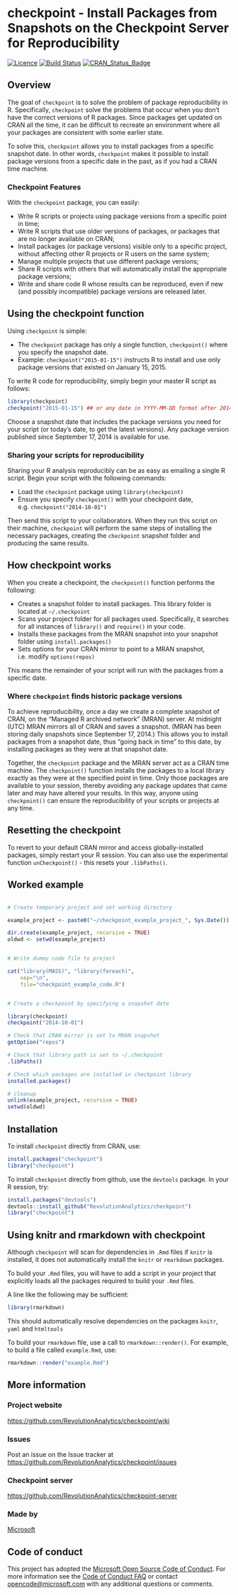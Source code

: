 
# checkpoint - Install Packages from Snapshots on the Checkpoint Server for Reproducibility

[![Licence](https://img.shields.io/badge/licence-GPL--2-blue.svg)](https://www.gnu.org/licenses/old-licenses/gpl-2.0.html)
[![Build
Status](https://travis-ci.org/RevolutionAnalytics/checkpoint.svg?branch=dev)](https://travis-ci.org/RevolutionAnalytics/checkpoint)
[![CRAN\_Status\_Badge](https://www.r-pkg.org/badges/version/checkpoint)](https://cran.r-project.org/package=checkpoint)

## Overview

The goal of `checkpoint` is to solve the problem of package
reproducibility in R. Specifically, `checkpoint` solve the problems that
occur when you don’t have the correct versions of R packages. Since
packages get updated on CRAN all the time, it can be difficult to
recreate an environment where all your packages are consistent with some
earlier state.

To solve this, `checkpoint` allows you to install packages from a
specific snapshot date. In other words, `checkpoint` makes it possible
to install package versions from a specific date in the past, as if you
had a CRAN time machine.

### Checkpoint Features

With the `checkpoint` package, you can easily:

  - Write R scripts or projects using package versions from a specific
    point in time;
  - Write R scripts that use older versions of packages, or packages
    that are no longer available on CRAN;
  - Install packages (or package versions) visible only to a specific
    project, without affecting other R projects or R users on the same
    system;
  - Manage multiple projects that use different package versions;
  - Share R scripts with others that will automatically install the
    appropriate package versions;
  - Write and share code R whose results can be reproduced, even if new
    (and possibly incompatible) package versions are released later.

## Using the checkpoint function

Using `checkpoint` is simple:

  - The `checkpoint` package has only a single function, `checkpoint()`
    where you specify the snapshot date.
  - Example: `checkpoint("2015-01-15")` instructs R to install and use
    only package versions that existed on January 15, 2015.

To write R code for reproducibility, simply begin your master R script
as follows:

``` r
library(checkpoint)
checkpoint("2015-01-15") ## or any date in YYYY-MM-DD format after 2014-09-17
```

Choose a snapshot date that includes the package versions you need for
your script (or today’s date, to get the latest versions). Any package
version published since September 17, 2014 is available for use.

### Sharing your scripts for reproducibility

Sharing your R analysis reproducibly can be as easy as emailing a single
R script. Begin your script with the following commands:

  - Load the `checkpoint` package using `library(checkpoint)`
  - Ensure you specify `checkpoint()` with your checkpoint date,
    e.g. `checkpoint("2014-10-01")`

Then send this script to your collaborators. When they run this script
on their machine, `checkpoint` will perform the same steps of installing
the necessary packages, creating the `checkpoint` snapshot folder and
producing the same results.

## How checkpoint works

When you create a checkpoint, the `checkpoint()` function performs the
following:

  - Creates a snapshot folder to install packages. This library folder
    is located at `~/.checkpoint`
  - Scans your project folder for all packages used. Specifically, it
    searches for all instances of `library()` and `require()` in your
    code.
  - Installs these packages from the MRAN snapshot into your snapshot
    folder using `install.packages()`
  - Sets options for your CRAN mirror to point to a MRAN snapshot,
    i.e. modify `options(repos)`

This means the remainder of your script will run with the packages from
a specific date.

### Where `checkpoint` finds historic package versions

To achieve reproducibility, once a day we create a complete snapshot of
CRAN, on the “Managed R archived network” (MRAN) server. At midnight
(UTC) MRAN mirrors all of CRAN and saves a snapshot. (MRAN has been
storing daily snapshots since September 17, 2014.) This allows you to
install packages from a snapshot date, thus “going back in time” to this
date, by installing packages as they were at that snapshot date.

Together, the `checkpoint` package and the MRAN server act as a CRAN
time machine. The `checkpoint()` function installs the packages to a
local library exactly as they were at the specified point in time. Only
those packages are available to your session, thereby avoiding any
package updates that came later and may have altered your results. In
this way, anyone using `checkpoint()` can ensure the reproducibility of
your scripts or projects at any time.

## Resetting the checkpoint

To revert to your default CRAN mirror and access globally-installed
packages, simply restart your R session. You can also use the
experimental function `unCheckpoint()` - this resets your `.libPaths()`.

## Worked example

``` r

# Create temporary project and set working directory

example_project <- paste0("~/checkpoint_example_project_", Sys.Date())

dir.create(example_project, recursive = TRUE)
oldwd <- setwd(example_project)


# Write dummy code file to project

cat("library(MASS)", "library(foreach)",
    sep="\n", 
    file="checkpoint_example_code.R")


# Create a checkpoint by specifying a snapshot date

library(checkpoint)
checkpoint("2014-10-01")

# Check that CRAN mirror is set to MRAN snapshot
getOption("repos")

# Check that library path is set to ~/.checkpoint
.libPaths()

# Check which packages are installed in checkpoint library
installed.packages()

# cleanup
unlink(example_project, recursive = TRUE)
setwd(oldwd)
```

## Installation

To install `checkpoint` directly from CRAN, use:

``` r
install.packages("checkpoint")
library("checkpoint")
```

To install `checkpoint` directly from github, use the `devtools`
package. In your R session, try:

``` r
install.packages("devtools")
devtools::install_github("RevolutionAnalytics/checkpoint")
library("checkpoint")
```

## Using knitr and rmarkdown with checkpoint

Although `checkpoint` will scan for dependencies in `.Rmd` files if
`knitr` is installed, it does not automatically install the `knitr` or
`rmarkdown` packages.

To build your `.Rmd` files, you will have to add a script in your
project that explicitly loads all the packages required to build your
`.Rmd` files.

A line like the following may be sufficient:

``` r
library(rmarkdown)
```

This should automatically resolve dependencies on the packages `knitr`,
`yaml` and `htmltools`

To build your `rmarkdown` file, use a call to `rmarkdown::render()`. For
example, to build a file called `example.Rmd`, use:

``` r
rmarkdown::render("example.Rmd")
```

## More information

### Project website

<https://github.com/RevolutionAnalytics/checkpoint/wiki>

### Issues

Post an issue on the Issue tracker at
<https://github.com/RevolutionAnalytics/checkpoint/issues>

### Checkpoint server

<https://github.com/RevolutionAnalytics/checkpoint-server>

### Made by

[Microsoft](https://mran.microsoft.com/)

## Code of conduct

This project has adopted the [Microsoft Open Source Code of
Conduct](https://opensource.microsoft.com/codeofconduct/). For more
information see the [Code of Conduct
FAQ](https://opensource.microsoft.com/codeofconduct/faq/) or contact
<opencode@microsoft.com> with any additional questions or comments.
